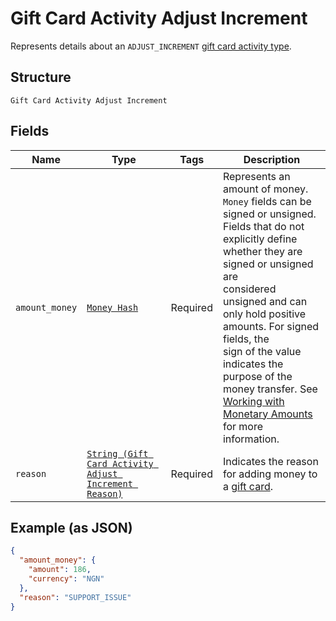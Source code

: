 
# Gift Card Activity Adjust Increment

Represents details about an `ADJUST_INCREMENT` [gift card activity type](../../doc/models/gift-card-activity-type.md).

## Structure

`Gift Card Activity Adjust Increment`

## Fields

| Name | Type | Tags | Description |
|  --- | --- | --- | --- |
| `amount_money` | [`Money Hash`](../../doc/models/money.md) | Required | Represents an amount of money. `Money` fields can be signed or unsigned.<br>Fields that do not explicitly define whether they are signed or unsigned are<br>considered unsigned and can only hold positive amounts. For signed fields, the<br>sign of the value indicates the purpose of the money transfer. See<br>[Working with Monetary Amounts](https://developer.squareup.com/docs/build-basics/working-with-monetary-amounts)<br>for more information. |
| `reason` | [`String (Gift Card Activity Adjust Increment Reason)`](../../doc/models/gift-card-activity-adjust-increment-reason.md) | Required | Indicates the reason for adding money to a [gift card](../../doc/models/gift-card.md). |

## Example (as JSON)

```json
{
  "amount_money": {
    "amount": 186,
    "currency": "NGN"
  },
  "reason": "SUPPORT_ISSUE"
}
```

